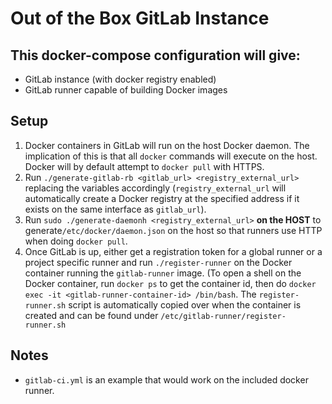 # Out of the Box GitLab Instance

## This docker-compose configuration will give:
 - GitLab instance (with docker registry enabled)
 - GitLab runner capable of building Docker images

## Setup

1. Docker containers in GitLab will run on the host Docker daemon. The implication of this is that all `docker` commands will execute on the host. Docker will by default attempt to `docker pull` with HTTPS. 
2. Run `./generate-gitlab-rb <gitlab_url> <registry_external_url>` replacing the variables accordingly (`registry_external_url` will automatically create a Docker registry at the specified address if it exists on the same interface as `gitlab_url`).
3. Run `sudo ./generate-daemonh <registry_external_url>` **on the HOST**  to generate`/etc/docker/daemon.json` on the host so that runners use HTTP when doing `docker pull`.
4. Once GitLab is up, either get a registration token for a global runner or a project specific runner and run `./register-runner` on the Docker container running the `gitlab-runner` image. (To open a shell on the Docker container, run `docker ps` to get the container id, then do `docker exec -it <gitlab-runner-container-id> /bin/bash`. The `register-runner.sh` script is automatically copied over when the container is created and can be found under `/etc/gitlab-runner/register-runner.sh`

## Notes

- `gitlab-ci.yml` is an example that would work on the included docker runner.
